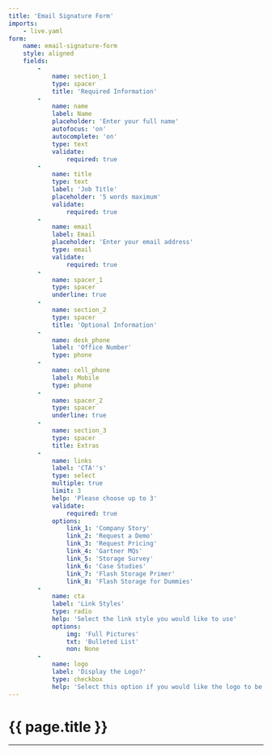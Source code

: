 ```yaml
---
title: 'Email Signature Form'
imports:
    - live.yaml
form:
    name: email-signature-form
    style: aligned
    fields:
        -
            name: section_1
            type: spacer
            title: 'Required Information'
        -
            name: name
            label: Name
            placeholder: 'Enter your full name'
            autofocus: 'on'
            autocomplete: 'on'
            type: text
            validate:
                required: true
        -
            name: title
            type: text
            label: 'Job Title'
            placeholder: '5 words maximum'
            validate:
                required: true
        -
            name: email
            label: Email
            placeholder: 'Enter your email address'
            type: email
            validate:
                required: true
        -
            name: spacer_1
            type: spacer
            underline: true
        -
            name: section_2
            type: spacer
            title: 'Optional Information'
        -
            name: desk_phone
            label: 'Office Number'
            type: phone
        -
            name: cell_phone
            label: Mobile
            type: phone
        -
            name: spacer_2
            type: spacer
            underline: true
        -
            name: section_3
            type: spacer
            title: Extras
        -
            name: links
            label: 'CTA''s'
            type: select
            multiple: true
            limit: 3
            help: 'Please choose up to 3'
            validate:
                required: true
            options:
                link_1: 'Company Story'
                link_2: 'Request a Demo'
                link_3: 'Request Pricing'
                link_4: 'Gartner MQs'
                link_5: 'Storage Survey'
                link_6: 'Case Studies'
                link_7: 'Flash Storage Primer'
                link_8: 'Flash Storage for Dummies'
        -
            name: cta
            label: 'Link Styles'
            type: radio
            help: 'Select the link style you would like to use'
            options:
                img: 'Full Pictures'
                txt: 'Bulleted List'
                non: None
        -
            name: logo
            label: 'Display the Logo?'
            type: checkbox
            help: 'Select this option if you would like the logo to be in your signature'
---
```


# {{ page.title }}

---
